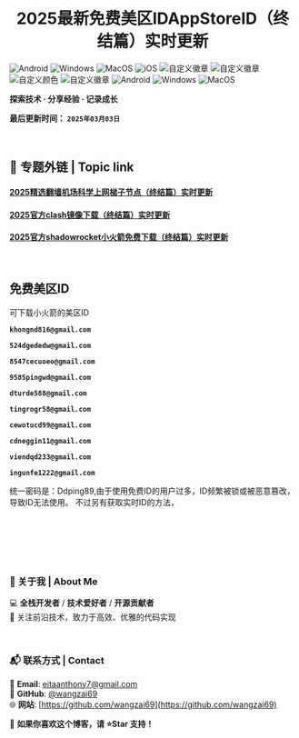 <h1 align="center">2025最新免费美区IDAppStoreID（终结篇）实时更新</h1>

![Android](https://img.shields.io/badge/安卓-Android-brightgreen)
![Windows](https://img.shields.io/badge/微软-Windows-blue)
![MacOS](https://img.shields.io/badge/OS-MacOS-lightgrey)
![iOS](https://img.shields.io/badge/苹果-iOS-red)
![自定义徽章](https://img.shields.io/badge/linux-github-green)
![自定义徽章](https://img.shields.io/badge/网络-梯子-yellow)
![自定义颜色](https://img.shields.io/badge/科学-上网-orange)
![自定义徽章](https://img.shields.io/badge/图文-教程-purple)
![Android](https://img.shields.io/badge/美区-ID-brightgreen)
![Windows](https://img.shields.io/badge/clash-clashX-blue)
![MacOS](https://img.shields.io/badge/shadowrocket-小火箭-lightgrey)

**探索技术 · 分享经验 · 记录成长**

**最后更新时间： `2025年03月03日`**

<br>

## 📖 专题外链 | Topic link  
#### [2025精选翻墙机场科学上网梯子节点（终结篇）实时更新](https://github.com/wangzai69/vpn)
#### [2025官方clash镜像下载（终结篇）实时更新](https://github.com/wangzai69/clash)
#### [2025官方shadowrocket小火箭免费下载（终结篇）实时更新](https://github.com/wangzai69/shadowrocket)

<br>

## 免费美区ID
可下载小火箭的美区ID

**`khongnd816@gmail.com`**

**`524dgededw@gmail.com`**

**`8547cecuoeo@gmail.com`**

**`9585pingwd@gmail.com`**

**`dturde588@gmail.com`**

**`tingrogr58@gmail.com`**

**`cewotucd99@gmail.com`**

**`cdneggin11@gmail.com`**

**`viendqd233@gmail.com`**

**`ingunfe1222@gmail.com`**

统一密码是：Ddping89,由于使用免费ID的用户过多，ID频繁被锁或被恶意篡改，导致ID无法使用。
不过另有获取实时ID的方法，


<br>
<br>

##
<br>

### 📌 关于我 | About Me  
💻 **全栈开发者** / **技术爱好者** / **开源贡献者**  
🚀 关注前沿技术，致力于高效、优雅的代码实现  

<br>

### 📬 联系方式 | Contact  
📧 **Email**: [eitaanthony7@gmail.com](mailto:eitaanthony7@gmail.com)  
🐙 **GitHub**: [@wangzai69](https://github.com/wangzai69)  
🌐 **网站**: [https://github.com/wangzai69](https://github.com/wangzai69)  

📢 **如果你喜欢这个博客，请 ⭐Star 支持！**  

<br>
<br>


